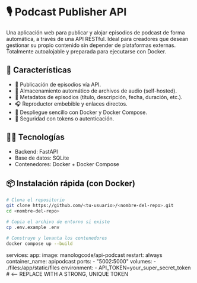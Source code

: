 # 🎙️ Podcast Publisher API

Una aplicación web para publicar y alojar episodios de podcast de forma automática, a través de una API RESTful. Ideal para creadores que desean gestionar su propio contenido sin depender de plataformas externas. Totalmente autoalojable y preparada para ejecutarse con Docker.

## 🚀 Características

- 📡 Publicación de episodios vía API.
- 💾 Almacenamiento automático de archivos de audio (self-hosted).
- 🧾 Metadatos de episodios (título, descripción, fecha, duración, etc.).
- 🎧 Reproductor embebible y enlaces directos.
- 🐳 Despliegue sencillo con Docker y Docker Compose.
- 🔐 Seguridad con tokens o autenticación.


## 🧑‍💻 Tecnologías

- Backend: FastAPI
- Base de datos: SQLite
- Contenedores: Docker + Docker Compose

## 📦 Instalación rápida (con Docker)

```bash
# Clona el repositorio
git clone https://github.com/<tu-usuario>/<nombre-del-repo>.git
cd <nombre-del-repo>

# Copia el archivo de entorno si existe
cp .env.example .env

# Construye y levanta los contenedores
docker compose up --build

```

services:
  app:
    image: manologcode/api-podcast
    restart: always
    container_name: apipodcast
    ports:
        - "5002:5000"
    volumes:
        - ./files:/app/static/files
    environment:
      - API_TOKEN=your_super_secret_token # <-- REPLACE WITH A STRONG, UNIQUE TOKEN
